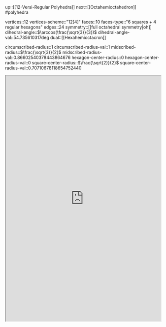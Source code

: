 up::[[12-Versi-Regular Polyhedra]]
next::[[Octahemioctahedron]]
#polyhedra 

vertices::12
vertices-scheme::"12[4]"
faces::10
faces-type::"6 squares + 4 regular hexagons"
edges::24
symmetry::[[full octahedral symmetry|oh]]
dihedral-angle::$\arccos(\frac{\sqrt{3}}{3})$
dihedral-angle-val::54.735610317deg
dual::[[Hexahemioctacron]]

circumscribed-radius::1
circumscribed-radius-val::1
midscribed-radius::$\frac{\sqrt{3}}{2}$
midscribed-radius-val::0.86602540378443864676
hexagon-center-radius::0
hexagon-center-radius-val::0
square-center-radius::$\frac{\sqrt{2}}{2}$
square-center-radius-val::0.70710678118654752440

<iframe src="http://dmccooey.com/polyhedra/Cubohemioctahedron.html" width="100%", height="800em"></iframe>